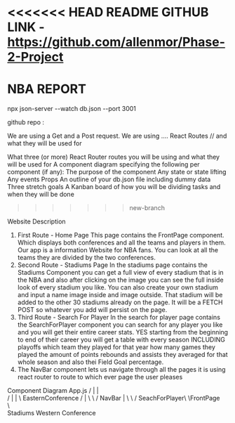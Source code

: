 <<<<<<< HEAD
README
GITHUB LINK - https://github.com/allenmor/Phase-2-Project
=======
# NBA REPORT 

npx json-server --watch db.json --port 3001

github repo :

We are using a Get and a Post request.
We are using .... React Routes // and what they will be used for

What three (or more) React Router routes you will be using and what they will be used for
A component diagram specifying the following per component (if any):
The purpose of the component
Any state or state lifting
Any events
Props
An outline of your db.json file including dummy data
Three stretch goals
A Kanban board of how you will be dividing tasks and when they will be done

>>>>>>> new-branch

Website Description
1. First Route - Home Page
This page contains the FrontPage component. Which displays both conferences and all the teams and players in them. Our app is a information Website for NBA fans. You can look at all the teams they are divided by the two conferences.
2. Second Route - Stadiums Page
In the stadiums page contains the Stadiums Component you can get a full view of every stadium that is in the NBA and also after clicking on the image you can
see the full inside look of every stadium you like. You can also create your own stadium and input a name image inside and 
image outside. That stadium will be added to the other 30 stadiums already on the page. It will be a FETCH POST so whatever you add
will persist on the page.
3. Third Route - Search For Player
In the search for player page contains the SearchForPlayer component you can search for any player you like and you will get their entire career stats. YES starting from
the beginning to end of their career you will get a table with every season INCLUDING playoffs which team they played for that year 
how many games they played the amount of points rebounds and assists they averaged for that whole season and also thei Field Goal percentage.
4. The NavBar component lets us navigate through all the pages it is using react router to route to which ever page the user pleases

Component Diagram
        App.js
       / |  |  \
      /  |  |   \                EasternConference
     /   |   \    \              /
  NavBar |     \    \           /
  SeachForPlayer\     \FrontPage\
                 \               \
                Stadiums       Western Conference